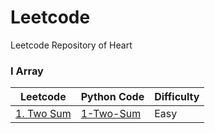 # Leetcode
Leetcode Repository of Heart

### I Array
|Leetcode|Python Code|Difficulty
|---|---|---
|[1. Two Sum](https://leetcode.com/problems/two-sum/)|[1-Two-Sum](https://github.com/heartnoxill/Leetcode/blob/main/Code/1-Two_Sum.py)|Easy